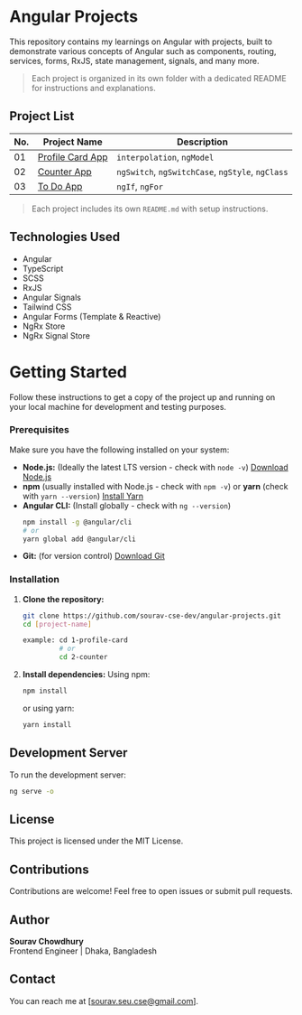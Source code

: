 # Angular Projects

This repository contains my learnings on Angular with projects, built to demonstrate various concepts of Angular such as components, routing, services, forms, RxJS, state management, signals, and many more.

> Each project is organized in its own folder with a dedicated README for instructions and explanations.

## Project List

| No. | Project Name                         | Description                                      |
| --- | ------------------------------------ | ------------------------------------------------ |
| 01  | [Profile Card App](./1-profile-card) | `interpolation`, `ngModel`                       |
| 02  | [Counter App](./2-counter/)          | `ngSwitch`, `ngSwitchCase`, `ngStyle`, `ngClass` |
| 03  | [To Do App](./3-todo/)               | `ngIf`, `ngFor`                                  |

> Each project includes its own `README.md` with setup instructions.

## Technologies Used

- Angular
- TypeScript
- SCSS
- RxJS
- Angular Signals
- Tailwind CSS
- Angular Forms (Template & Reactive)
- NgRx Store
- NgRx Signal Store

# Getting Started

Follow these instructions to get a copy of the project up and running on your local machine for development and testing purposes.

### Prerequisites

Make sure you have the following installed on your system:

- **Node.js:** (Ideally the latest LTS version - check with `node -v`) [Download Node.js](https://nodejs.org/)
- **npm** (usually installed with Node.js - check with `npm -v`) or **yarn** (check with `yarn --version`) [Install Yarn](https://yarnpkg.com/getting-started)
- **Angular CLI:** (Install globally - check with `ng --version`)
  ```bash
  npm install -g @angular/cli
  # or
  yarn global add @angular/cli
  ```
- **Git:** (for version control) [Download Git](https://git-scm.com/)

### Installation

1.  **Clone the repository:**

    ```bash
    git clone https://github.com/sourav-cse-dev/angular-projects.git
    cd [project-name]

    example: cd 1-profile-card
             # or
             cd 2-counter
    ```

2.  **Install dependencies:**
    Using npm:
    ```bash
    npm install
    ```
    or using yarn:
    ```bash
    yarn install
    ```

## Development Server

To run the development server:

```bash
ng serve -o
```

## License

This project is licensed under the MIT License.

## Contributions

Contributions are welcome! Feel free to open issues or submit pull requests.

## Author

**Sourav Chowdhury**  
Frontend Engineer | Dhaka, Bangladesh

## Contact

You can reach me at [sourav.seu.cse@gmail.com].

